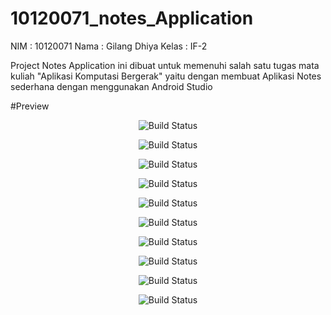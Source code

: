 # 10120071_notes_Application

NIM   : 10120071
Nama  : Gilang Dhiya
Kelas : IF-2

Project Notes Application ini dibuat untuk memenuhi salah satu tugas mata kuliah
"Aplikasi Komputasi Bergerak" yaitu dengan membuat Aplikasi Notes  sederhana
dengan menggunakan Android Studio

#Preview

<p align="center">
    <img src="about.jpg" alt="Build Status">
</p>

<p align="center">
    <img src="add notes.jpg" alt="Build Status">
</p>

<p align="center">
    <img src="delete note.jpg" alt="Build Status">
</p>

<p align="center">
    <img src="edit note.jpg" alt="Build Status">
</p>

<p align="center">
    <img src="home profile.jpg" alt="Build Status">
</p>

<p align="center">
    <img src="splashcreen.jpg" alt="Build Status">
</p>

<p align="center">
    <img src="welcome4.jpg" alt="Build Status">
</p>

<p align="center">
    <img src="welcome1.jpg" alt="Build Status">
</p>

<p align="center">
    <img src="welcome2.jpg" alt="Build Status">
</p>

<p align="center">
    <img src="welcome3.jpg" alt="Build Status">
</p>

